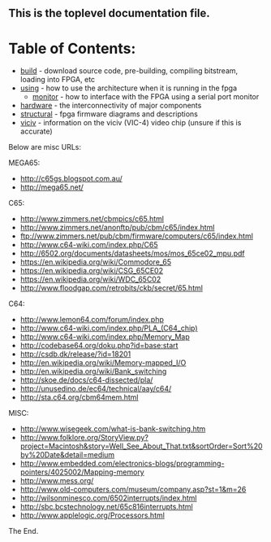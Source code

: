 ## This is the toplevel documentation file.

# Table of Contents:

* [build](./build.md) - download source code, pre-building, compiling bitstream, loading into FPGA, etc  
* [using](./using.md) - how to use the architecture when it is running in the fpga  
  * [monitor](./monitor.md) - how to interface with the FPGA using a serial port monitor  
* [hardware](./hardware.md) - the interconnectivity of major components  
* [structural](./structural.md) - fpga firmware diagrams and descriptions  
* [viciv](./viciv-modes.md) - information on the viciv (VIC-4) video chip (unsure if this is accurate)  

Below are misc URLs:

MEGA65:
* http://c65gs.blogspot.com.au/
* http://mega65.net/

C65:
* http://www.zimmers.net/cbmpics/c65.html
* http://www.zimmers.net/anonftp/pub/cbm/c65/index.html
* ftp://www.zimmers.net/pub/cbm/firmware/computers/c65/index.html
* http://www.c64-wiki.com/index.php/C65
* http://6502.org/documents/datasheets/mos/mos_65ce02_mpu.pdf
* https://en.wikipedia.org/wiki/Commodore_65
* https://en.wikipedia.org/wiki/CSG_65CE02
* https://en.wikipedia.org/wiki/WDC_65C02
* http://www.floodgap.com/retrobits/ckb/secret/65.html

C64:
* http://www.lemon64.com/forum/index.php
* http://www.c64-wiki.com/index.php/PLA_(C64_chip)
* http://www.c64-wiki.com/index.php/Memory_Map
* http://codebase64.org/doku.php?id=base:start
* http://csdb.dk/release/?id=18201
* http://en.wikipedia.org/wiki/Memory-mapped_I/O
* http://en.wikipedia.org/wiki/Bank_switching
* http://skoe.de/docs/c64-dissected/pla/
* http://unusedino.de/ec64/technical/aay/c64/
* http://sta.c64.org/cbm64mem.html

MISC:
* http://www.wisegeek.com/what-is-bank-switching.htm
* http://www.folklore.org/StoryView.py?project=Macintosh&story=Well_See_About_That.txt&sortOrder=Sort%20by%20Date&detail=medium
* http://www.embedded.com/electronics-blogs/programming-pointers/4025002/Mapping-memory
* http://www.mess.org/
* http://www.old-computers.com/museum/company.asp?st=1&m=26
* http://wilsonminesco.com/6502interrupts/index.html
* http://sbc.bcstechnology.net/65c816interrupts.html
* http://www.applelogic.org/Processors.html

The End.
